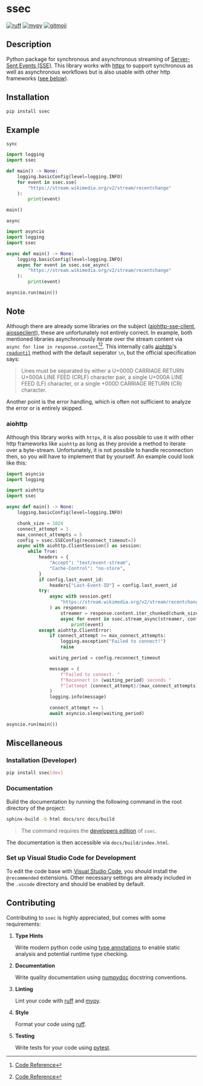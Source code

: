 # ssec

[![ruff](https://img.shields.io/badge/ruff-⚡-261230.svg?style=flat-square)](https://docs.astral.sh/ruff)
[![mypy](https://img.shields.io/badge/mypy-📝-2a6db2.svg?style=flat-square)](https://mypy-lang.org)
[![gitmoji](https://img.shields.io/badge/gitmoji-😜%20😍-FFDD67.svg?style=flat-square)](https://gitmoji.dev)

## Description

Python package for synchronous and asynchronous streaming of
[Server-Sent Events (SSE)](https://html.spec.whatwg.org/multipage/server-sent-events.html).
This library works with [httpx](https://github.com/encode/httpx)
to support synchronous as well as asynchronous workflows but is also
usable with other http frameworks ([see below](#aiohttp)).

## Installation

```sh
pip install ssec
```

## Example

`sync`

```python
import logging
import ssec

def main() -> None:
    logging.basicConfig(level=logging.INFO)
    for event in ssec.sse(
        "https://stream.wikimedia.org/v2/stream/recentchange"
    ):
        print(event)

main()
```

`async`

```python
import asyncio
import logging
import ssec

async def main() -> None:
    logging.basicConfig(level=logging.INFO)
    async for event in ssec.sse_async(
        "https://stream.wikimedia.org/v2/stream/recentchange"
    ):
        print(event)

asyncio.run(main())
```

## Note

Although there are already some libraries on the subject
([aiohttp-sse-client](https://github.com/rtfol/aiohttp-sse-client),
[aiosseclient](https://github.com/ebraminio/aiosseclient)), these are
unfortunately not entirely correct. In example, both mentioned libraries
asynchronously iterate over the stream content via
`async for line in response.content`[^1][^2].
This internally calls [aiohttp](https://docs.aiohttp.org/en/stable)'s
[`readuntil`](https://docs.aiohttp.org/en/stable/streams.html#aiohttp.StreamReader.readuntil)
method with the default seperator `\n`, but the official specification
says:

> Lines must be separated by either a U+000D CARRIAGE RETURN U+000A LINE
> FEED (CRLF) character pair, a single U+000A LINE FEED (LF) character,
> or a single +000D CARRIAGE RETURN (CR) character.

Another point is the error handling, which is often not sufficient to analyze
the error or is entirely skipped.

### aiohttp

Although this library works with `httpx`, it is also possible to use it
with other http frameworks like `aiohttp` as long as they provide a
method to iterate over a byte-stream. Unfortunately, it is not possible
to handle reconnection then, so you will have to implement that by
yourself. An example could look like this:

```python
import asyncio
import logging

import aiohttp
import ssec

async def main() -> None:
    logging.basicConfig(level=logging.INFO)

    chunk_size = 1024
    connect_attempt = 1
    max_connect_attempts = 5
    config = ssec.SSEConfig(reconnect_timeout=3)
    async with aiohttp.ClientSession() as session:
        while True:
            headers = {
                "Accept": "text/event-stream",
                "Cache-Control": "no-store",
            }
            if config.last_event_id:
                headers["Last-Event-ID"] = config.last_event_id
            try:
                async with session.get(
                    "https://stream.wikimedia.org/v2/stream/recentchange",
                ) as response:
                    streamer = response.content.iter_chunked(chunk_size)
                    async for event in ssec.stream_async(streamer, config=config):
                        print(event)
            except aiohttp.ClientError:
                if connect_attempt >= max_connect_attempts:
                    logging.exception("Failed to connect!")
                    raise

                waiting_period = config.reconnect_timeout

                message = (
                    f"Failed to connect. "
                    f"Reconnect in {waiting_period} seconds "
                    f"[attempt {connect_attempt}/{max_connect_attempts}]."
                )
                logging.info(message)

                connect_attempt += 1
                await asyncio.sleep(waiting_period)

asyncio.run(main())
```

[^1]: [Code Reference](https://github.com/rtfol/aiohttp-sse-client/blob/e311075ac8b9b75d8b09512f8638f1dd03e2ef2b/aiohttp_sse_client/client.py#L157)  
[^2]: [Code Reference](https://github.com/ebraminio/aiosseclient/blob/375d597bcc3a7bf871b65913b366d515b300dc93/aiosseclient.py#L131)

## Miscellaneous

### Installation (Developer)

```sh
pip install ssec[dev]
```

### Documentation

Build the documentation by running the following command in the root
directory of the project:

```sh
sphinx-build -b html docs/src docs/build
```

> The command requires the [developers edition](#installation-developer)
> of `ssec`.

The documentation is then accessible via `docs/build/index.html`.

### Set up Visual Studio Code for Development

To edit the code base with [Visual Studio Code](https://code.visualstudio.com),
you should install the `@recommended` extensions. Other necessary
settings are already included in the `.vscode` directory and should be
enabled by default.

## Contributing

Contributing to `ssec` is highly appreciated, but comes with some
requirements:

1. **Type Hints**

    Write modern python code using
    [type annotations](https://peps.python.org/pep-0484/)
    to enable static analysis and potential runtime type checking.

2. **Documentation**

    Write quality documentation using
    [numpydoc](https://numpydoc.readthedocs.io/en/latest/format.html)
    docstring conventions.

3. **Linting**

   Lint your code with [ruff](https://github.com/charliermarsh/ruff) and
   [mypy](http://mypy-lang.org).

4. **Style**

    Format your code using [ruff](https://github.com/charliermarsh/ruff).

5. **Testing**

    Write tests for your code using [pytest](https://pypi.org/project/pytest).
